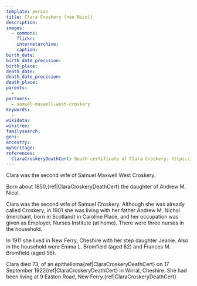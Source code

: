 ```yaml
---
template: person
title: Clara Croskery (née Nicol)
description:
images:
  - commons: 
    flickr: 
    internetarchive: 
    caption: 
birth_date: 
birth_date_precision: 
birth_place: 
death_date: 
death_date_precision: 
death_place: 
parents:
  - 
partners:
  - samuel-maxwell-west-croskery
keywords:
  - 
wikidata: 
wikitree: 
familysearch: 
geni: 
ancestry: 
myheritage: 
references:
  ClaraCroskeryDeathCert: Death certificate of Clara Croskery. https://w.wiki/Fou https://commons.wikimedia.org/wiki/File:Death_certificate_of_Clara_Croskery.png
---
```


Clara was the second wife of Samuel Maxwell West Croskery.

Born about 1850,{ref|ClaraCroskeryDeathCert} the daughter of Andrew M. Nicol.

Clara was the second wife of Samuel Croskery.
Although she was already called Croskery,
in 1901 she was living with her father Andrew M. Nichol (merchant, born in Scotland) in Caroline Place, and her occupation was given as Employer, Nurses Institute (at home).
There were three nurses in the household.

In 1911 she lived in New Ferry, Cheshire with her step daughter Jeanie. Also in the household were Emma L. Bromfield (aged 62) and Frances M. Bromfield (aged 56).

Clara died 73, of an epithelioma{ref|ClaraCroskeryDeathCert} on 17 September 1922{ref|ClaraCroskeryDeathCert} in Wirral, Cheshire.
She had been living at 9 Easton Road, New Ferry.{ref|ClaraCroskeryDeathCert}
